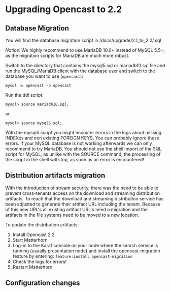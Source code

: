# Upgrading Opencast to 2.2

## Database Migration
You will find the database migration script in /docs/upgrade/2.1_to_2.2/<vendor>.sql

*Notice:* We highly recommend to use MariaDB 10.0+ instead of MySQL 5.5+, as the migration scripts for MariaDB are much more robust. 

Switch to the directory that contains the mysql5.sql or mariadb10.sql file and run the MySQL/MariaDB client with the 
database user and switch to the database you want to use (`opencast`):

    mysql -u opencast -p opencast

Run the ddl script:

    mysql> source mariadb10.sql;

or 

    mysql> source mysql5.sql;

With the mysql5 script you might encouter errors in the logs about missing INDEXes and non existing FOREIGN KEYS. You can probably ignore these errors. If your MySQL database is not working afterwards we can only recommend to try MariaDB. You should not use the shell import of the SQL script for MySQL, as unlike with the SOURCE command, the processing of the script in the shell will stop, as soon as an error is encountered!

## Distribution artifacts migration
With the introduction of stream security, there was the need to be able to prevent cross-tenants access on the download and streaming distribution artifacts. To reach that the download and streaming distribution service has been adjusted to generate their artifact URL including the tenant. Because of this new URL's all existing artifact URL's need a migration and the artifacts in the file systems need to be moved to a new location.

To update the distribution artifacts:

1. Install Opencast 2.2
2. Start Matterhorn
3. Log-in to the Karaf console on your node where the search service is running (usually presentation node) and install the opencast-migration feature by entering: `feature:install opencast-migration`
4. Check the logs for errors!
5. Restart Matterhorn.

## Configuration changes
